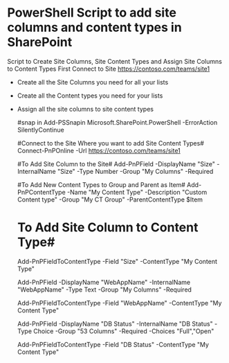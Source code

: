 # PowerShell Script to add site columns and content types in SharePoint

 
Script to Create Site Columns, Site Content Types and Assign Site Columns to Content Types
First Connect to Site https://contoso.com/teams/site1
- Create all the Site Columns you need for all your lists
- Create all the Content types you need for your lists
- Assign all the site columns to site content types


    #snap in
    Add-PSSnapin Microsoft.SharePoint.PowerShell -ErrorAction SilentlyContinue 

    #Connect to the Site Where you want to add Site Content Types#
    Connect-PnPOnline -Url https://contoso.com/teams/site1

    #To Add Site Column to the Site#
    Add-PnPField -DisplayName "Size" -InternalName "Size" -Type Number -Group "My Columns" -Required 

    #To Add New Content Types to Group and Parent as Item#
    Add-PnPContentType -Name "My Content Type" -Description "Custom Content type" -Group "My CT Group" -ParentContentType $Item

    # To Add Site Column to Content Type#
    Add-PnPFieldToContentType -Field "Size" -ContentType "My Content Type" 

    Add-PnPField -DisplayName "WebAppName" -InternalName "WebAppName" -Type Text -Group "My Columns" -Required 

    Add-PnPFieldToContentType -Field "WebAppName" -ContentType "My Content Type" 

    Add-PnPField -DisplayName "DB Status" -InternalName "DB Status" -Type Choice -Group "53 Columns" -Required -Choices "Full","Open"

    Add-PnPFieldToContentType -Field "DB Status" -ContentType "My Content Type" 
